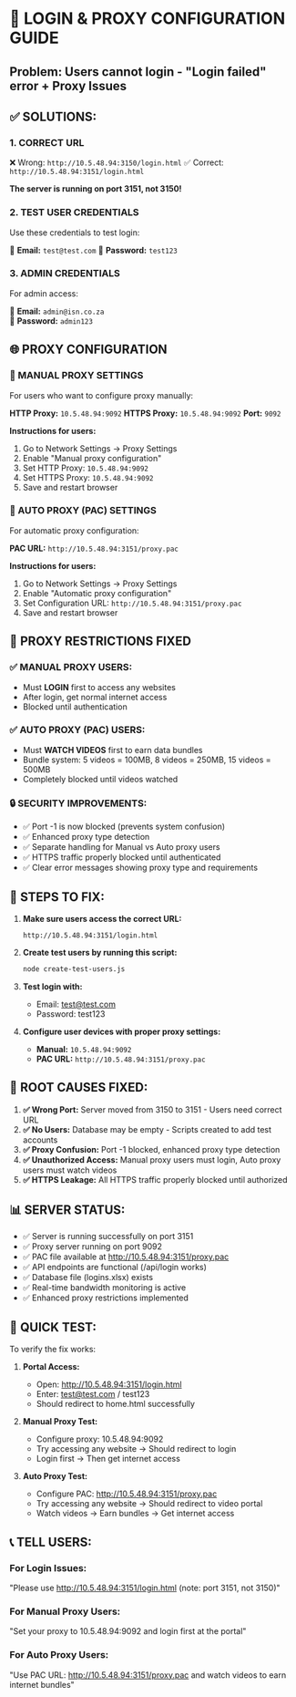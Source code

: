 # 🚨 LOGIN & PROXY CONFIGURATION GUIDE

## Problem: Users cannot login - "Login failed" error + Proxy Issues

## ✅ SOLUTIONS:

### 1. **CORRECT URL** 
❌ Wrong: `http://10.5.48.94:3150/login.html`
✅ Correct: `http://10.5.48.94:3151/login.html`

**The server is running on port 3151, not 3150!**

### 2. **TEST USER CREDENTIALS**
Use these credentials to test login:

📧 **Email:** `test@test.com`
🔑 **Password:** `test123`

### 3. **ADMIN CREDENTIALS**
For admin access:

📧 **Email:** `admin@isn.co.za`  
🔑 **Password:** `admin123`

## 🌐 PROXY CONFIGURATION

### **🔧 MANUAL PROXY SETTINGS**
For users who want to configure proxy manually:

**HTTP Proxy:** `10.5.48.94:9092`
**HTTPS Proxy:** `10.5.48.94:9092`
**Port:** `9092`

**Instructions for users:**
1. Go to Network Settings → Proxy Settings
2. Enable "Manual proxy configuration"
3. Set HTTP Proxy: `10.5.48.94:9092`
4. Set HTTPS Proxy: `10.5.48.94:9092`
5. Save and restart browser

### **🤖 AUTO PROXY (PAC) SETTINGS**
For automatic proxy configuration:

**PAC URL:** `http://10.5.48.94:3151/proxy.pac`

**Instructions for users:**
1. Go to Network Settings → Proxy Settings
2. Enable "Automatic proxy configuration"
3. Set Configuration URL: `http://10.5.48.94:3151/proxy.pac`
4. Save and restart browser

## 🚫 PROXY RESTRICTIONS FIXED

### **✅ MANUAL PROXY USERS:**
- Must **LOGIN** first to access any websites
- After login, get normal internet access
- Blocked until authentication

### **✅ AUTO PROXY (PAC) USERS:**
- Must **WATCH VIDEOS** first to earn data bundles
- Bundle system: 5 videos = 100MB, 8 videos = 250MB, 15 videos = 500MB
- Completely blocked until videos watched

### **🔒 SECURITY IMPROVEMENTS:**
- ✅ Port -1 is now blocked (prevents system confusion)
- ✅ Enhanced proxy type detection
- ✅ Separate handling for Manual vs Auto proxy users
- ✅ HTTPS traffic properly blocked until authenticated
- ✅ Clear error messages showing proxy type and requirements

## 🔧 STEPS TO FIX:

1. **Make sure users access the correct URL:**
   ```
   http://10.5.48.94:3151/login.html
   ```

2. **Create test users by running this script:**
   ```bash
   node create-test-users.js
   ```

3. **Test login with:**
   - Email: test@test.com
   - Password: test123

4. **Configure user devices with proper proxy settings:**
   - **Manual:** `10.5.48.94:9092`
   - **PAC URL:** `http://10.5.48.94:3151/proxy.pac`

## 🎯 ROOT CAUSES FIXED:

1. **✅ Wrong Port:** Server moved from 3150 to 3151 - Users need correct URL
2. **✅ No Users:** Database may be empty - Scripts created to add test accounts
3. **✅ Proxy Confusion:** Port -1 blocked, enhanced proxy type detection
4. **✅ Unauthorized Access:** Manual proxy users must login, Auto proxy users must watch videos
5. **✅ HTTPS Leakage:** All HTTPS traffic properly blocked until authorized

## 📊 SERVER STATUS:
- ✅ Server is running successfully on port 3151
- ✅ Proxy server running on port 9092
- ✅ PAC file available at http://10.5.48.94:3151/proxy.pac
- ✅ API endpoints are functional (/api/login works)
- ✅ Database file (logins.xlsx) exists
- ✅ Real-time bandwidth monitoring is active
- ✅ Enhanced proxy restrictions implemented

## 🧪 QUICK TEST:
To verify the fix works:

1. **Portal Access:**
   - Open: http://10.5.48.94:3151/login.html
   - Enter: test@test.com / test123
   - Should redirect to home.html successfully

2. **Manual Proxy Test:**
   - Configure proxy: 10.5.48.94:9092
   - Try accessing any website → Should redirect to login
   - Login first → Then get internet access

3. **Auto Proxy Test:**
   - Configure PAC: http://10.5.48.94:3151/proxy.pac
   - Try accessing any website → Should redirect to video portal
   - Watch videos → Earn bundles → Get internet access

## 📞 TELL USERS:

### **For Login Issues:**
"Please use http://10.5.48.94:3151/login.html (note: port 3151, not 3150)"

### **For Manual Proxy Users:**
"Set your proxy to 10.5.48.94:9092 and login first at the portal"

### **For Auto Proxy Users:**
"Use PAC URL: http://10.5.48.94:3151/proxy.pac and watch videos to earn internet bundles"
